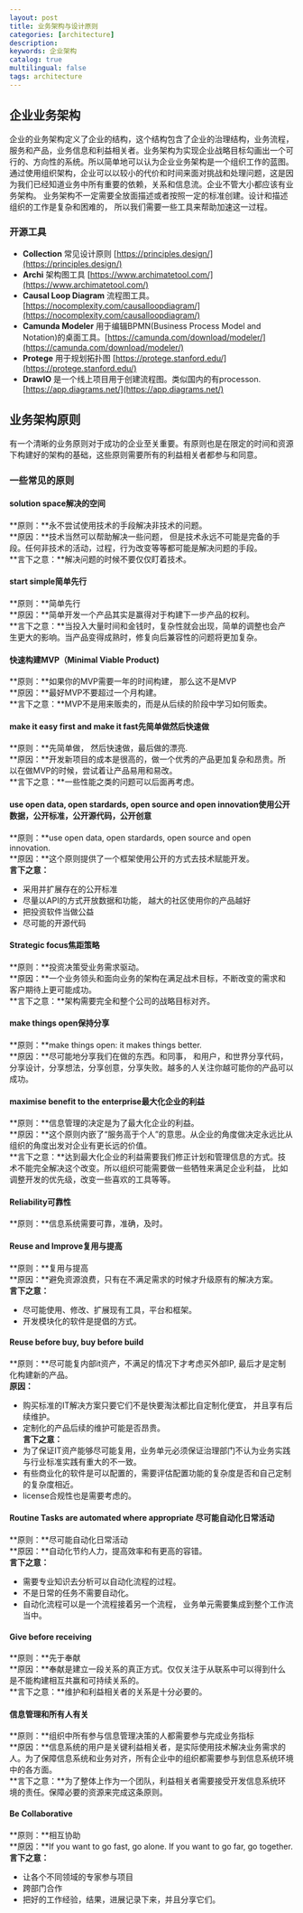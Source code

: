 ```yaml
---
layout: post
title: 业务架构与设计原则
categories: [architecture]
description: 
keywords: 企业架构
catalog: true
multilingual: false
tags: architecture
---
```


## 企业业务架构
企业的业务架构定义了企业的结构，这个结构包含了企业的治理结构，业务流程，服务和产品，业务信息和利益相关者。业务架构为实现企业战略目标勾画出一个可行的、方向性的系统。所以简单地可以认为企业业务架构是一个组织工作的蓝图。通过使用组织架构，企业可以以较小的代价和时间来面对挑战和处理问题，这是因为我们已经知道业务中所有重要的依赖，关系和信息流。企业不管大小都应该有业务架构。 业务架构不一定需要全放面描述或者按照一定的标准创建。设计和描述组织的工作是复杂和困难的， 所以我们需要一些工具来帮助加速这一过程。

### 开源工具
- **Collection** 常见设计原则 [https://principles.design/](https://principles.design/)
- **Archi** 架构图工具 [https://www.archimatetool.com/](https://www.archimatetool.com/)
- **Causal Loop Diagram** 流程图工具。 [https://nocomplexity.com/causalloopdiagram/](https://nocomplexity.com/causalloopdiagram/)
- **Camunda Modeler** 用于编辑BPMN(Business Process Model and Notation)的桌面工具。[https://camunda.com/download/modeler/](https://camunda.com/download/modeler/)
- **Protege** 用于规划拓扑图 [https://protege.stanford.edu/](https://protege.stanford.edu/)
- **DrawIO** 是一个线上项目用于创建流程图。类似国内的有processon. [https://app.diagrams.net/](https://app.diagrams.net/)

## 业务架构原则
有一个清晰的业务原则对于成功的企业至关重要。有原则也是在限定的时间和资源下构建好的架构的基础，这些原则需要所有的利益相关者都参与和同意。

### 一些常见的原则
#### solution space解决的空间
**原则：**永不尝试使用技术的手段解决非技术的问题。<br>
**原因：**技术当然可以帮助解决一些问题， 但是技术永远不可能是完备的手段。任何非技术的活动，过程，行为改变等等都可能是解决问题的手段。<br>
**言下之意：**解决问题的时候不要仅仅盯着技术。

#### start simple简单先行
**原则：**简单先行 <br>
**原因：**简单开发一个产品其实是赢得对于构建下一步产品的权利。<br>
**言下之意：**当投入大量时间和金钱时，复杂性就会出现，简单的调整也会产生更大的影响。当产品变得成熟时，修复向后兼容性的问题将更加复杂。<br>

#### 快速构建MVP（Minimal Viable Product)
**原则：**如果你的MVP需要一年的时间构建， 那么这不是MVP <br>
**原因：**最好MVP不要超过一个月构建。<br>
**言下之意：**MVP不是用来贩卖的，而是从后续的阶段中学习如何贩卖。<br>

#### make it easy first and make it fast先简单做然后快速做
**原则：**先简单做， 然后快速做，最后做的漂亮. <br>
**原因：**开发新项目的成本是很高的，做一个优秀的产品更加复杂和昂贵。所以在做MVP的时候，尝试着让产品易用和易改。 <br>
**言下之意：**一些性能之类的问题可以后面再考虑。<br>

#### use open data, open stardards, open source and open innovation使用公开数据，公开标准，公开源代码，公开创意
 **原则：**use open data, open stardards, open source and open innovation. <br>
 **原因：**这个原则提供了一个框架使用公开的方式去技术赋能开发。<br>
 **言下之意：** <br>
- 采用并扩展存在的公开标准
- 尽量以API的方式开放数据和功能， 越大的社区使用你的产品越好
- 把投资软件当做公益
- 尽可能的开源代码

#### Strategic focus焦距策略
 **原则：**投资决策受业务需求驱动。<br>
 **原因：**一个业务领头和面向业务的架构在满足战术目标，不断改变的需求和客户期待上更可能成功。<br>
 **言下之意：**架构需要完全和整个公司的战略目标对齐。<br>

#### make things open保持分享
 **原则：**make things open: it makes things better.<br>
 **原因：**尽可能地分享我们在做的东西。和同事， 和用户，和世界分享代码，分享设计，分享想法，分享创意，分享失败。越多的人关注你越可能你的产品可以成功。<br>

#### maximise benefit to the enterprise最大化企业的利益
 **原则：**信息管理的决定是为了最大化企业的利益。<br>
 **原因：**这个原则内嵌了“服务高于个人”的意思。从企业的角度做决定永远比从组织的角度出发对企业有更长远的价值。<br>
 **言下之意：**达到最大化企业的利益需要我们修正计划和管理信息的方式。技术不能完全解决这个改变。所以组织可能需要做一些牺牲来满足企业利益， 比如调整开发的优先级，改变一些喜欢的工具等等。<br>

#### Reliability可靠性
 **原则：**信息系统需要可靠，准确，及时。<br>

#### Reuse and Improve复用与提高
 **原则：**复用与提高 <br>
 **原因：**避免资源浪费，只有在不满足需求的时候才升级原有的解决方案。<br>
 **言下之意：** <br>
- 尽可能使用、修改、扩展现有工具，平台和框架。
- 开发模块化的软件是提倡的方式。

#### Reuse before buy, buy before build
**原则：**尽可能复内部it资产，不满足的情况下才考虑买外部IP, 最后才是定制化构建新的产品。<br>
**原因：** <br>
- 购买标准的IT解决方案只要它们不是快要淘汰都比自定制化便宜， 并且享有后续维护。
- 定制化的产品后续的维护可能是否昂贵。<br>
**言下之意：** <br>
- 为了保证IT资产能够尽可能复用，业务单元必须保证治理部门不认为业务实践与行业标准实践有重大的不一致。
- 有些商业化的软件是可以配置的，需要评估配置功能的复杂度是否和自己定制的复杂度相近。
- license合规性也是需要考虑的。

#### Routine Tasks are automated where appropriate 尽可能自动化日常活动
 **原则：**尽可能自动化日常活动 <br>
 **原因：**自动化节约人力，提高效率和有更高的容错。<br>
 **言下之意：** <br>
- 需要专业知识去分析可以自动化流程的过程。
- 不是日常的任务不需要自动化。
- 自动化流程可以是一个流程接着另一个流程， 业务单元需要集成到整个工作流当中。

#### Give before receiving
 **原则：**先于奉献 <br>
 **原因：**奉献是建立一段关系的真正方式。仅仅关注于从联系中可以得到什么是不能构建相互共赢和可持续关系的。<br>
 **言下之意：**维护和利益相关者的关系是十分必要的。<br>

#### 信息管理和所有人有关
 **原则：**组织中所有参与信息管理决策的人都需要参与完成业务指标 <br>
 **原因：**信息系统的用户是关键利益相关者，是实际使用技术解决业务需求的人。为了保障信息系统和业务对齐，所有企业中的组织都需要参与到信息系统环境中的各方面。<br>
 **言下之意：**为了整体上作为一个团队，利益相关者需要接受开发信息系统环境的责任。保障必要的资源来完成这条原则。<br>

#### Be Collaborative
 **原则：**相互协助 <br>
 **原因：**If you want to go fast, go alone. If you want to go far, go together.<br>
 **言下之意：** <br>
- 让各个不同领域的专家参与项目
- 跨部门合作
- 把好的工作经验，结果，进展记录下来，并且分享它们。
